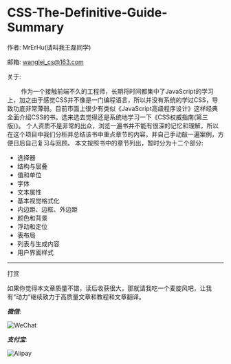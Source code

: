 # CSS-The-Definitive-Guide-Summary

作者: MrErHu(请叫我王磊同学)

邮箱: [wanglei_cs@163.com](mailto:wanglei_cs@163.com)

关于:

 　　 作为一个接触前端不久的工程师，长期将时间都集中了JavaScript的学习上，加之由于感觉CSS并不像是一门编程语言，所以并没有系统的学过CSS，导致功底非常薄弱。目前市面上很少有类似《JavaScript高级程序设计》这样经典全面介绍CSS的书。选来选去觉得还是系统地学习一下《CSS权威指南(第三版)》。
个人资质不是非常的出众，浏览一遍书并不能有很深的记忆和理解，所以在这个项目中我们分析并总结该书中重点章节的内容，并自己手动敲一遍案例，方便日后自己复习与回顾。
本文按照书中的章节列出，暂时分为十二个部分:

* 选择器
* 结构与层叠
* 值和单位
* 字体
* 文本属性
* 基本视觉格式化
* 内边距、边框、外边距
* 颜色和背景
* 浮动和定位
* 表布局
* 列表与生成内容
* 用户界面样式


***

打赏

如果你觉得本文章质量不错，读后收获很大，那就请我吃一个麦旋风吧，让我有“动力”继续致力于高质量文章和教程和文章翻译。

***微信***:

![WeChat](http://omaqpbodr.bkt.clouddn.com/Wechat.jpeg?imageView2/3/w/200/h/200/q/75|imageslim)

***支付宝***:

![Alipay](http://omaqpbodr.bkt.clouddn.com/Alipay.jpeg?imageView2/3/w/200/h/200/q/75|imageslim)

